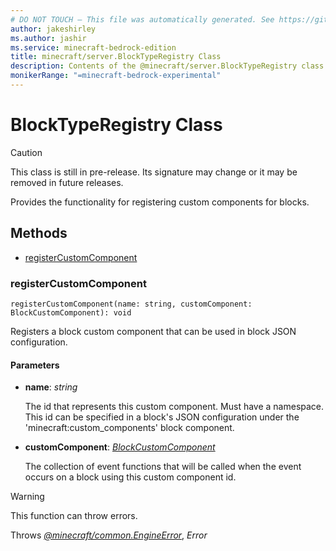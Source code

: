 ```yaml
---
# DO NOT TOUCH — This file was automatically generated. See https://github.com/mojang/minecraftapidocsgenerator to modify descriptions, examples, etc.
author: jakeshirley
ms.author: jashir
ms.service: minecraft-bedrock-edition
title: minecraft/server.BlockTypeRegistry Class
description: Contents of the @minecraft/server.BlockTypeRegistry class.
monikerRange: "=minecraft-bedrock-experimental"
---
```

# BlockTypeRegistry Class

> [!CAUTION]
> This class is still in pre-release.  Its signature may change or it may be removed in future releases.

Provides the functionality for registering custom components for blocks.

## Methods
- [registerCustomComponent](#registercustomcomponent)

### **registerCustomComponent**
`
registerCustomComponent(name: string, customComponent: BlockCustomComponent): void
`

Registers a block custom component that can be used in block JSON configuration.

#### **Parameters**
- **name**: *string*
  
  The id that represents this custom component. Must have a namespace. This id can be specified in a block's JSON configuration under the 'minecraft:custom_components' block component.
- **customComponent**: [*BlockCustomComponent*](BlockCustomComponent.md)
  
  The collection of event functions that will be called when the event occurs on a block using this custom component id.

> [!WARNING]
> This function can throw errors.
>
> Throws [*@minecraft/common.EngineError*](../../minecraft/common/EngineError.md), *Error*

